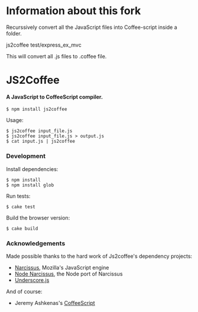 # Information about this fork

Recurssively convert all the JavaScript files into Coffee-script inside
a folder.

js2coffee test/express_ex_mvc

This will convert all .js files to .coffee file.



# JS2Coffee
#### A JavaScript to CoffeeScript compiler.

    $ npm install js2coffee

Usage:

    $ js2coffee input_file.js
    $ js2coffee input_file.js > output.js
    $ cat input.js | js2coffee

### Development

Install dependencies:

    $ npm install
    $ npm install glob

Run tests:

    $ cake test

Build the browser version:

    $ cake build

### Acknowledgements

Made possible thanks to the hard work of Js2coffee's dependency projects:

 * [Narcissus](https://github.com/mozilla/narcissus), Mozilla's JavaScript engine
 * [Node Narcissus](https://github.com/kuno/node-narcissus), the Node port of Narcissus
 * [Underscore.js](http://documentcloud.github.com/underscore)

And of course:

 * Jeremy Ashkenas's [CoffeeScript](jashkenas.github.com/coffee-script/)
